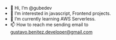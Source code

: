- 👋 Hi, I’m @gubedev
- 👀 I’m interested in javascript, Frontend projects.
- 🌱 I’m currently learning AWS Serverless.
- 📫 How to reach me sending email to gustavo.benitez.developer@gmail.com 

<!---
gubedev/gubedev is a ✨ special ✨ repository because its `README.md` (this file) appears on your GitHub profile.
You can click the Preview link to take a look at your changes.
--->
